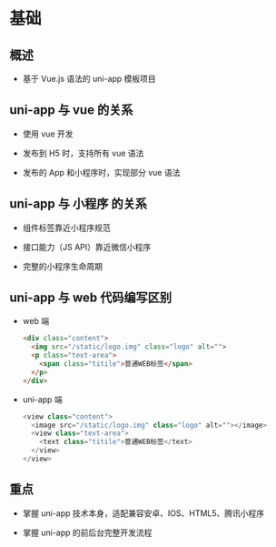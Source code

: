 # 基础

## 概述

  - 基于 Vue.js 语法的 uni-app 模板项目

## uni-app 与 vue 的关系

  - 使用 vue 开发

  - 发布到 H5 时，支持所有 vue 语法

  - 发布的 App 和小程序时，实现部分 vue 语法

## uni-app 与 小程序 的关系

  - 组件标签靠近小程序规范

  - 接口能力（JS API）靠近微信小程序

  - 完整的小程序生命周期

## uni-app 与 web 代码编写区别

  - web 端

    ```html
    <div class="content">
      <img src="/static/logo.img" class="logo" alt="">
      <p class="text-area">
        <span class="titile">普通WEB标签</span>
      </p>
    </div>
    ```

  - uni-app 端

    ```javascript
    <view class="content">
      <image src="/static/logo.img" class="logo" alt=""></image>
      <view class="text-area">
        <text class="titile">普通WEB标签</text>
      </view>
    </view>
    ```

## 重点

  - 掌握 uni-app 技术本身，适配兼容安卓、IOS、HTML5、腾讯小程序

  - 掌握 uni-app 的前后台完整开发流程
